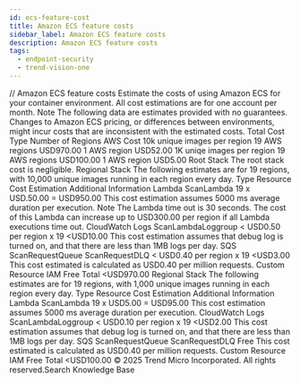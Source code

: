 ```yaml
---
id: ecs-feature-cost
title: Amazon ECS feature costs
sidebar_label: Amazon ECS feature costs
description: Amazon ECS feature costs
tags:
  - endpoint-security
  - trend-vision-one
---
```


/*<![CDATA[*/ $('#title').html($('meta[name=map-description]').attr('content')); /*]]>*/ Amazon ECS feature costs Estimate the costs of using Amazon ECS for your container environment. All cost estimations are for one account per month. Note The following data are estimates provided with no guarantees. Changes to Amazon ECS pricing, or differences between environments, might incur costs that are inconsistent with the estimated costs. Total Cost Type Number of Regions AWS Cost 10k unique images per region 19 AWS regions USD970.00 1 AWS region USD52.00 1K uniqe images per region 19 AWS regions USD100.00 1 AWS region USD5.00 Root Stack The root stack cost is negligible. Regional Stack The following estimates are for 19 regions, with 10,000 unique images running in each region every day. Type Resource Cost Estimation Additional Information Lambda ScanLambda 19 x USD.50.00 = USD950.00 This cost estimation assumes 5000 ms average duration per execution. Note The Lambda time out is 30 seconds. The cost of this Lambda can increase up to USD300.00 per region if all Lambda executions time out. CloudWatch Logs ScanLambdaLoggroup < USD0.50 per region x 19 <USD10.00 This cost estimation assumes that debug log is turned on, and that there are less than 1MB logs per day. SQS ScanRequestQueue ScanRequestDLQ < USD0.40 per region x 19 <USD3.00 This cost estimated is calculated as USD0.40 per million requests. Custom Resource IAM Free Total <USD970.00 Regional Stack The following estimates are for 19 regions, with 1,000 unique images running in each region every day. Type Resource Cost Estimation Additional Information Lambda ScanLambda 19 x USD5.00 = USD95.00 This cost estimation assumes 5000 ms average duration per execution. CloudWatch Logs ScanLambdaLoggroup < USD0.10 per region x 19 <USD2.00 This cost estimation assumes that debug log is turned on, and that there are less than 1MB logs per day. SQS ScanRequestQueue ScanRequestDLQ Free This cost estimated is calculated as USD0.40 per million requests. Custom Resource IAM Free Total <USD100.00 © 2025 Trend Micro Incorporated. All rights reserved.Search Knowledge Base